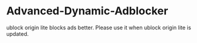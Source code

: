 # Advanced-Dynamic-Adblocker
ublock origin lite blocks ads better. Please use it when ublock origin lite is updated.

